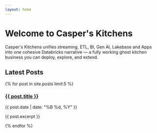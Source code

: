 ```yaml
---
layout: home
---
```


# Welcome to Casper's Kitchens

Casper's Kitchens unifies streaming, ETL, BI, Gen AI, Lakebase and Apps into one cohesive Databricks narrative — a fully working ghost kitchen business you can deploy, explore, and extend.

## Latest Posts

{% for post in site.posts limit:5 %}
  <div>
    <h3><a href="{{ post.url | relative_url }}">{{ post.title }}</a></h3>
    <p>{{ post.date | date: "%B %d, %Y" }}</p>
    <p>{{ post.excerpt }}</p>
  </div>
{% endfor %}
